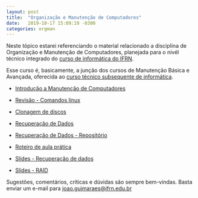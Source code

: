 ```yaml
---
layout: post
title:  "Organização e Manutenção de Computadores"
date:   2019-10-17 15:09:19 -0300
categories: orgman
---
```


Neste tópico estarei referenciando o material relacionado a disciplina de Organização e Manutenção de Computadores, planejada para o nivél técnico integrado do [curso de informática do IFRN](http://portal.ifrn.edu.br/campus/ensino/cursos/cursos-tecnicos-de-nivel-medio/tecnico-integrado/tecnico-em-informatica/view). 

Esse curso é, basicamente, a junção dos cursos de Manutenção Básica e Avançada, oferecida ao [curso técnico subsequente de informática](http://portal.ifrn.edu.br/campus/ensino/cursos/cursos-tecnicos-de-nivel-medio/tecnico-subsequente/tecnico-de-nivel-medio-em-informatica/view).

* [Introdução a Manutenção de Computadores](https://jp-guimaraes.github.io/intro_manu)

* [Revisão - Comandos linux](https://github.com/jp-guimaraes/clonagem/tree/master/revisao)
* [Clonagem de discos](https://github.com/jp-guimaraes/clonagem)

* [Recuperação de Dados](https://jp-guimaraes.github.io/orgman,data_recovery/2019/10/17/dataRec.html)

* [Recuperação de Dados - Repositório](https://github.com/jp-guimaraes/data_recovery)

* [Roteiro de aula prática](https://github.com/jp-guimaraes/data_recovery/tree/master/pratica)

* [Slides - Recuperação de dados](https://jp-guimaraes.github.io/data_recovery/#/)

* [Slides - RAID](https://jp-guimaraes.github.io/raid/#/)

Sugestões, comentários, críticas e dúvidas são sempre bem-vindas. Basta enviar um e-mail para <joao.guimaraes@ifrn.edu.br>


[jekyll-gh]:   https://github.com/jekyll/jekyll
